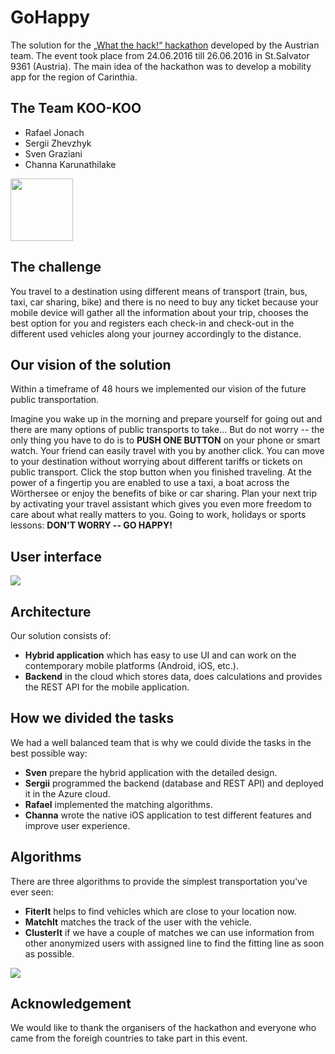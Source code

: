 # GoHappy


The solution for the [„What the hack!“ hackathon](http://www.hackathon.click/) developed by the Austrian team. The event took place from 24.06.2016 till 26.06.2016 in St.Salvator 9361 (Austria). The main idea of the hackathon was to develop a mobility app for the region of Carinthia. 

## The Team KOO-KOO

 * Rafael Jonach
 * Sergii Zhevzhyk
 * Sven Graziani 
 * Channa Karunathilake

<img src="images/wth.png" align="center" width="100px">

## The challenge

You travel to a destination using different means of transport (train, bus, taxi, car sharing, bike) and there is no need to buy any ticket because your mobile device will gather all the information about your trip, chooses the best option for you and registers each check-in and check-out in the different used vehicles along your journey accordingly to the distance.

## Our vision of the solution

Within a timeframe of 48 hours we implemented our vision of the future public transportation.

Imagine you wake up in the morning and prepare yourself for going out and there are many options of public transports to take... But do not worry -- the only thing you have to do is to **PUSH ONE BUTTON** on your phone or smart watch. Your friend can easily travel with you by another click. You can move to your destination without worrying about different tariffs or tickets on public transport. Click the stop button when you finished traveling. At the power of a fingertip you are enabled to use a taxi, a boat across the Wörthersee or enjoy the benefits of bike or car sharing. Plan your next trip by activating your travel assistant which gives you even more freedom to care about what really matters to you. Going to work, holidays or sports lessons: **DON'T WORRY -- GO HAPPY!**

## User interface

<img src="images/gohappy-ui-design.gif" align="center">

## Architecture

Our solution consists of:

 * **Hybrid application** which has easy to use UI and can work on the contemporary mobile platforms (Android, iOS, etc.).
 * **Backend** in the cloud which stores data, does calculations and provides the REST API for the mobile application.

## How we divided the tasks

We had a well balanced team that is why we could divide the tasks in the best possible way:

 * **Sven** prepare the hybrid application with the detailed design.
 * **Sergii** programmed the backend (database and REST API) and deployed it in the Azure cloud.
 * **Rafael** implemented the matching algorithms.
 * **Channa** wrote the native iOS application to test different features and improve user experience.

## Algorithms

There are three algorithms to provide the simplest transportation you've ever seen:

* **FiterIt** helps to find vehicles which are close to your location now.
* **MatchIt** matches the track of the user with the vehicle. 
* **ClusterIt** if we have a couple of matches we can use information from other anonymized users with assigned line to find the fitting line as soon as possible. 

<img src="images/algo.gif" align="center">

## Acknowledgement

We would like to thank the organisers of the hackathon and everyone who came from the foreigh countries to take part in this event.
